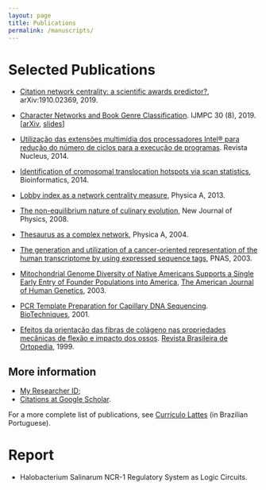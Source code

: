 ```yaml
---
layout: page
title: Publications
permalink: /manuscripts/
---
```


# Selected Publications

- [Citation network centrality: a scientific awards
  predictor?](https://arxiv.org/abs/1910.02369), arXiv:1910.02369,
  2019.

- [Character Networks and Book Genre
  Classification](https://www.worldscientific.com/doi/abs/10.1142/S012918311950058X). IJMPC
  30 (8), 2019. [[arXiv](https://arxiv.org/abs/1704.08197),
  [slides](https://drive.google.com/file/d/1KbJZ79UiWCGP21I1byHPYpW0mg_AA1a0/view)]

- [Utilização das extensões multimídia dos processadores Intel® para
  redução do número de ciclos para a execução de
  programas](http://www.nucleus.feituverava.com.br/index.php/nucleus/article/view/878). Revista
  Nucleus, 2014.

- [Identification of cromosomal translocation hotspots via scan
  statistics](https://academic.oup.com/bioinformatics/article/30/18/2551/2475616),
  Bioinformatics, 2014.

- [Lobby index as a network centrality
  measure](https://www.sciencedirect.com/science/article/pii/S0378437113005839?via%3Dihub),
  Physica A, 2013.

- [The non-equilibrium nature of culinary
  evolution](https://iopscience.iop.org/article/10.1088/1367-2630/10/7/073020),
  New Journal of Physics, 2008.

- [Thesaurus as a complex network](https://www.sciencedirect.com/science/article/pii/S0378437104007903?via%3Dihub), Physica A, 2004.

- [The generation and utilization of a cancer-oriented representation of the human transcriptome by using expressed sequence tags](https://www.pnas.org/content/100/23/13418), PNAS, 2003.

- [Mitochondrial Genome Diversity of Native Americans Supports a Single Early Entry of Founder Populations into America](https://www.cell.com/ajhg/fulltext/S0002-9297(07)60049-4), [The American Journal of Human Genetics](https://www.cell.com/ajhg/home), 2003.

- [PCR Template Preparation for Capillary DNA Sequencing](https://www.researchgate.net/publication/12076979_PCR_Template_Preparation_for_Capillary_DNA_Sequencing). [BioTechniques](https://www.biotechniques.com/), 2001.

- [Efeitos da orientação das fibras de colágeno nas propriedades mecânicas de flexão e impacto dos ossos](https://www.researchgate.net/publication/35986000_Efeitos_da_orientacao_das_fibras_de_colageno_nas_propriedades_mecanicas_de_flexao_e_impacto_dos_ossos). [Revista Brasileira de Ortopedia](http://www.rbo.org.br/), 1999.

## More information

- [My Researcher ID](https://publons.com/researcher/1343572/adriano-de-jesus-holanda/);
- [Citations at Google Scholar](https://scholar.google.com.br/citations?hl=pt-BR&user=rK3zYoMAAAAJ).

For a more complete list of publications, see [Currículo Lattes](http://buscatextual.cnpq.br/buscatextual/visualizacv.do?metodo=apresentar&id=K4708972J0) (in Brazilian Portuguese).

# Report

-  Halobacterium Salinarum NCR-1 Regulatory System as Logic Circuits.
